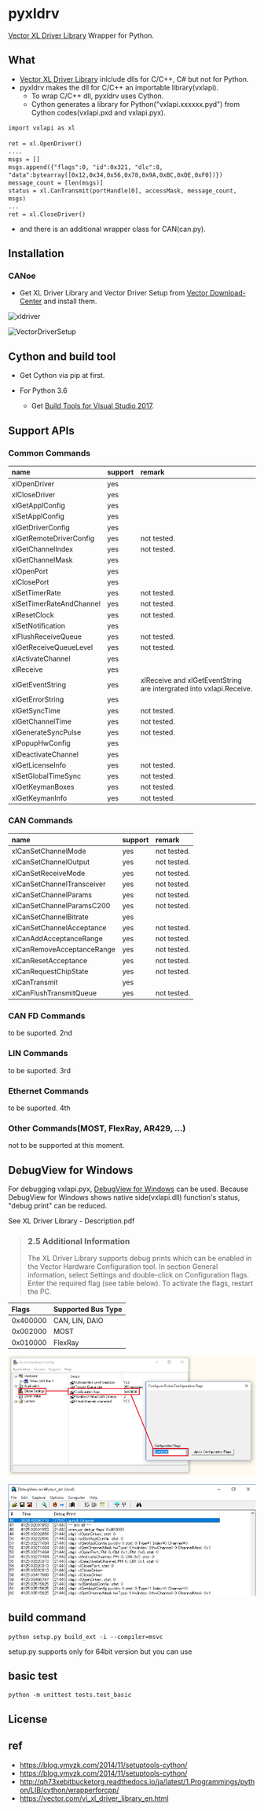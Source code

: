 # pyxldrv

[Vector XL Driver Library][1] Wrapper for Python.

## What

- [Vector XL Driver Library][1] inlclude dlls for C/C++, C# but not for Python.
- pyxldrv makes the dll for C/C++ an importable library(vxlapi).
    - To wrap C/C++ dll, pyxldrv uses Cython.
    - Cython generates a library for Python("vxlapi.xxxxxx.pyd") from Cython codes(vxlapi.pxd and vxlapi.pyx).

```
import vxlapi as xl

ret = xl.OpenDriver()
....
msgs = []
msgs.append({"flags":0, "id":0x321, "dlc":8, "data":bytearray([0x12,0x34,0x56,0x78,0x9A,0xBC,0xDE,0xF0])})
message_count = [len(msgs)]
status = xl.CanTransmit(portHandle[0], accessMask, message_count, msgs)
...
ret = xl.CloseDriver()
```

- and there is an additional wrapper class for CAN(can.py).

## Installation

### CANoe

- Get XL Driver Library and Vector Driver Setup from [Vector Download-Center][2] and install them.

![xldriver](./images/Vector_XL_Driver_Library.png)

![VectorDriverSetup](./images/Vector_Driver_Setup.png)

<!-- - If you use Windows7/8.1/10(64bit), you can use CANoe Demo version for testing.
    - Check CANoe 11.0 (64 bit)
    - Click "> Continue". Please note that it requires "contact information".

![CANoe Demo](./images/CANoeDemo.png) -->


## Cython and build tool

- Get Cython via pip at first.

- For Python 3.6
    - Get [Build Tools for Visual Studio 2017](https://www.visualstudio.com/ja/downloads).

## Support APIs

### Common Commands

|name|support|remark|
|:---|:---|:---|
|xlOpenDriver|yes||
|xlCloseDriver|yes||
|xlGetApplConfig|yes||
|xlSetApplConfig|yes|||
|xlGetDriverConfig|yes|||
|xlGetRemoteDriverConfig|yes|not tested.|
|xlGetChannelIndex|yes|not tested.|
|xlGetChannelMask|yes||
|xlOpenPort|yes||
|xlClosePort|yes||
|xlSetTimerRate|yes|not tested.|
|xlSetTimerRateAndChannel|yes|not tested.|
|xlResetClock|yes|not tested.|
|xlSetNotification|yes||
|xlFlushReceiveQueue|yes|not tested.|
|xlGetReceiveQueueLevel|yes|not tested.|
|xlActivateChannel|yes||
|xlReceive|yes||
|xlGetEventString|yes|xlReceive and xlGetEventString are intergrated into vxlapi.Receive.|
|xlGetErrorString|yes||
|xlGetSyncTime|yes|not tested.|
|xlGetChannelTime|yes|not tested.|
|xlGenerateSyncPulse|yes|not tested.|
|xlPopupHwConfig|yes||
|xlDeactivateChannel|yes||
|xlGetLicenseInfo|yes|not tested.|
|xlSetGlobalTimeSync|yes|not tested.|
|xlGetKeymanBoxes|yes|not tested.|
|xlGetKeymanInfo|yes|not tested.|

### CAN Commands

|name|support|remark|
|:---|:---|:---|
|xlCanSetChannelMode|yes|not tested.|
|xlCanSetChannelOutput|yes|not tested.|
|xlCanSetReceiveMode|yes|not tested.|
|xlCanSetChannelTransceiver|yes|not tested.|
|xlCanSetChannelParams|yes|not tested.|
|xlCanSetChannelParamsC200|yes|not tested.|
|xlCanSetChannelBitrate|yes||
|xlCanSetChannelAcceptance|yes|not tested.|
|xlCanAddAcceptanceRange|yes|not tested.|
|xlCanRemoveAcceptanceRange|yes|not tested.
|xlCanResetAcceptance|yes|not tested.
|xlCanRequestChipState|yes|not tested.|
|xlCanTransmit|yes||
|xlCanFlushTransmitQueue|yes|not tested.|

### CAN FD Commands

to be suported. 2nd

### LIN Commands

to be suported. 3rd

### Ethernet Commands

to be suported. 4th

### Other Commands(MOST, FlexRay, AR429, ...)

not to be supported at this moment.


## DebugView for Windows

For debugging vxlapi.pyx, [DebugView for Windows](https://technet.microsoft.com/en-us/sysinternals/debugview.aspx) can be used. Because DebugView for Windows shows native side(vxlapi.dll) function's status, "debug print" can be reduced.

See XL Driver Library - Description.pdf

> ### 2.5 Additional Information
> The XL Driver Library supports debug prints which can be enabled in the Vector
Hardware Configuration tool. In section General information, select Settings and
double-click on Configuration flags. Enter the required flag (see table below). To
activate the flags, restart the PC.

|Flags|Supported Bus Type|
|:---|:---|
|0x400000|CAN, LIN, DAIO|
|0x002000|MOST|
|0x010000|FlexRay|


![configuration](./images/configuration_flags.png)

![Debug_View](./images/Debug_View.png)

## build command

```
python setup.py build_ext -i --compiler=msvc
```

setup.py supports only for 64bit version but you can use

## basic test

```
python -m unittest tests.test_basic
```

## License

## ref
- https://blog.ymyzk.com/2014/11/setuptools-cython/
- https://blog.ymyzk.com/2014/11/setuptools-cython/
- http://qh73xebitbucketorg.readthedocs.io/ja/latest/1.Programmings/python/LIB/cython/wrapperforcpp/
- https://vector.com/vi_xl_driver_library_en.html

<!--Reference-->
[1]:https://vector.com/vi_xl_driver_library_en.html
[2]:https://vector.com/vi_downloadcenter_en.html
[3]:https://vector.com/vi_vn1600_en.html
[4]:https://vector.com/vi_canoe_en.html
